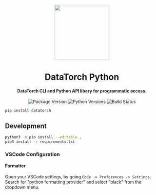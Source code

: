 <p align="center">
    <img src="https://raw.githubusercontent.com/datatorch/documentation/master/docs/.vuepress/public/python.png" width="180" />
</p>

<h1 align="center">
  DataTorch Python
</h1>
<h4 align="center">DataTorch CLI and Python API libary for programmatic access.</h4>

<p align="center">
  <img alt="Package Version" src="https://img.shields.io/pypi/v/datatorch">
  <img alt="Python Versions" src="https://img.shields.io/pypi/pyversions/datatorch">
  <img alt="Build Status" src="https://img.shields.io/github/workflow/status/datatorch/python/actions/workflows/package">
</p>

```bash
pip install datatorch
```

## Development

```bash
python3 -m pip install --editable .
pip3 install -r requirements.txt
```

### VSCode Configuration

#### Formatter

Open your VSCode settings, by going `Code -> Preferences -> Settings`. Search
for "python formatting provider" and select "black" from the dropdown menu.
